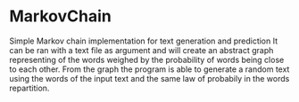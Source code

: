 # MarkovChain
Simple Markov chain implementation for text generation and prediction
It can be ran with a text file as argument and will create an abstract graph representing of the words weighed by the probability
of words being close to each other.
From the graph the program is able to generate a random text using the words of the input text and the same law of probabily in the
words repartition.
